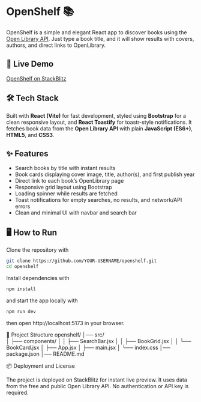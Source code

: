 # OpenShelf 📚

OpenShelf is a simple and elegant React app to discover books using the [Open Library API](https://openlibrary.org/developers/api). Just type a book title, and it will show results with covers, authors, and direct links to OpenLibrary.

## 🚀 Live Demo
[OpenShelf on StackBlitz]()

## 🛠️ Tech Stack
Built with **React (Vite)** for fast development, styled using **Bootstrap** for a clean responsive layout, and **React Toastify** for toastr-style notifications. It fetches book data from the **Open Library API** with plain **JavaScript (ES6+)**, **HTML5**, and **CSS3**.

## ✨ Features
- Search books by title with instant results  
- Book cards displaying cover image, title, author(s), and first publish year  
- Direct link to each book’s OpenLibrary page  
- Responsive grid layout using Bootstrap  
- Loading spinner while results are fetched  
- Toast notifications for empty searches, no results, and network/API errors  
- Clean and minimal UI with navbar and search bar  

## 🖥️ How to Run
Clone the repository with  
```bash
git clone https://github.com/YOUR-USERNAME/openshelf.git
cd openshelf
```
Install dependencies with
```bash
npm install
```
and start the app locally with
```bash
npm run dev
```
then open http://localhost:5173 in your browser.

📂 Project Structure
openshelf/                                                                                                                                                                             │── src/                                                                                                                                                                                
│   ├── components/
│   │   ├── SearchBar.jsx
│   │   ├── BookGrid.jsx
│   │   └── BookCard.jsx
│   ├── App.jsx
│   ├── main.jsx
│   └── index.css
│── package.json
│── README.md

📦 Deployment and License

The project is deployed on StackBlitz for instant live preview.
It uses data from the free and public Open Library API. No authentication or API key is required.
